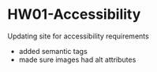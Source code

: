 # HW01-Accessibility
Updating site for accessibility requirements 

- added semantic tags
- made sure images had alt attributes